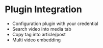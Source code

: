# Plugin Integration

* Configuration plugin with your credential
* Search video into media tab
* Copy tag into article/post
* Multi video embedding